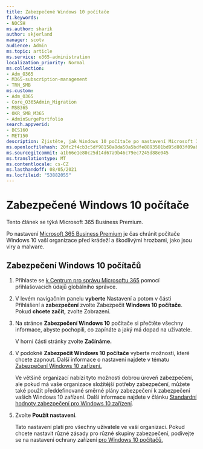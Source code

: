 ```yaml
---
title: Zabezpečené Windows 10 počítače
f1.keywords:
- NOCSH
ms.author: sharik
author: skjerland
manager: scotv
audience: Admin
ms.topic: article
ms.service: o365-administration
localization_priority: Normal
ms.collection:
- Adm_O365
- M365-subscription-management
- TRN_SMB
ms.custom:
- Adm_O365
- Core_O365Admin_Migration
- MSB365
- OKR_SMB_M365
- AdminSurgePortfolio
search.appverid:
- BCS160
- MET150
description: Zjistěte, jak Windows 10 počítače po nastavení Microsoft 365 Business Premium.
ms.openlocfilehash: 20fc2f4cb3c5df98158a8da50a5bdfe8893501bd95d803f09abe1fe25eadf221
ms.sourcegitcommit: a1b66e1e80c25d14d67a9b46c79ec7245d88e045
ms.translationtype: MT
ms.contentlocale: cs-CZ
ms.lasthandoff: 08/05/2021
ms.locfileid: "53882055"
---
```

# <a name="secure-windows-10-computers"></a>Zabezpečené Windows 10 počítače

Tento článek se týká Microsoft 365 Business Premium.

Po nastavení [Microsoft 365 Business Premium](set-up.md) je čas chránit počítače Windows 10 vaší organizace před krádeží a škodlivými hrozbami, jako jsou viry a malware.

## <a name="to-secure-your-windows-10-computers"></a>Zabezpečení Windows 10 počítačů

1. Přihlaste se [k Centrum pro správu Microsoftu 365](https://admin.microsoft.com) pomocí přihlašovacích údajů globálního správce. 
2. V levém navigačním panelu **vyberte** Nastavení a potom v části Přihlášení a **zabezpečení** zvolte Zabezpečit **Windows 10 počítače**. Pokud **chcete začít,** zvolte Zobrazení.
3. Na stránce **Zabezpečení Windows 10** počítače si přečtěte všechny informace, abyste pochopili, co zapínáte a jaký má dopad na uživatele.

    V horní části stránky zvolte **Začínáme.**

4. V podokně **Zabezpečit Windows 10 počítače** vyberte možnosti, které chcete zapnout. Další informace o nastavení najdete v tématu [Zabezpečení Windows 10 zařízení.](secure-windows-10-devices.md) 
    
    Ve většině organizací nabízí tyto možnosti dobrou úroveň zabezpečení, ale pokud má vaše organizace složitější potřeby zabezpečení, můžete také použít předdefinované směrné plány zabezpečení k zabezpečení vašich Windows 10 zařízení. Další informace najdete v článku [Standardní hodnoty zabezpečení pro Windows 10 zařízení](/mem/intune/protect/security-baselines).   

1. Zvolte **Použít nastavení**.

    Tato nastavení platí pro všechny uživatele ve vaší organizaci. Pokud chcete nastavit různé zásady pro různé skupiny zabezpečení, podívejte se na nastavení ochrany zařízení [pro Windows 10 počítačů.](protection-settings-for-windows-10-pcs.md)